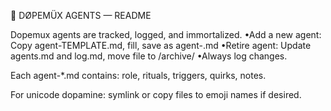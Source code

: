 💊 DØPEMÜX AGENTS — README

Dopemux agents are tracked, logged, and immortalized.
•Add a new agent: Copy agent-TEMPLATE.md, fill, save as agent-.md
•Retire agent: Update agents.md and log.md, move file to /archive/
•Always log changes.

Each agent-*.md contains: role, rituals, triggers, quirks, notes.

For unicode dopamine: symlink or copy files to emoji names if desired.
